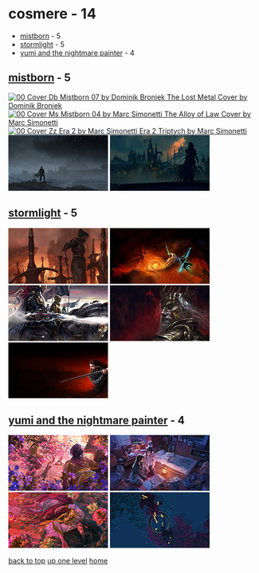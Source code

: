 # cosmere - 14
- [mistborn](#mistborn) - 5
- [stormlight](#stormlight) - 5
- [yumi and the nightmare painter](#yumi-and-the-nightmare-painter) - 4

<a id="mistborn"></a>

## [mistborn](/desktop/cosmere/mistborn/README.MD) - 5
[![00 Cover Db Mistborn 07 by Dominik Broniek
The Lost Metal Cover by Dominik Broniek](/.internals/thumbnails/desktop/cosmere/mistborn/00_cover_db_mistborn_07_by_dominik_broniek.jpg "00 Cover Db Mistborn 07 by Dominik Broniek
The Lost Metal Cover by Dominik Broniek")](/desktop/cosmere/mistborn/00_cover_db_mistborn_07_by_dominik_broniek.jpg)
[![00 Cover Ms Mistborn 04 by Marc Simonetti
The Alloy of Law Cover by Marc Simonetti](/.internals/thumbnails/desktop/cosmere/mistborn/00_cover_ms_mistborn_04_by_marc_simonetti.jpg "00 Cover Ms Mistborn 04 by Marc Simonetti
The Alloy of Law Cover by Marc Simonetti")](/desktop/cosmere/mistborn/00_cover_ms_mistborn_04_by_marc_simonetti.jpg)
[![00 Cover Zz Era 2 by Marc Simonetti
Era 2 Triptych by Marc Simonetti](/.internals/thumbnails/desktop/cosmere/mistborn/00_cover_zz_era_2_by_marc_simonetti.jpg "00 Cover Zz Era 2 by Marc Simonetti
Era 2 Triptych by Marc Simonetti")](/desktop/cosmere/mistborn/00_cover_zz_era_2_by_marc_simonetti.jpg)
[![Cognitive Realm by Ricky Ho](/.internals/thumbnails/desktop/cosmere/mistborn/cognitive-realm-by-ricky-ho.jpg "Cognitive Realm by Ricky Ho")](/desktop/cosmere/mistborn/cognitive-realm-by-ricky-ho.jpg)
[![The Final Empire by Ed Marinas](/.internals/thumbnails/desktop/cosmere/mistborn/the-final-empire-by-ed-marinas.jpg "The Final Empire by Ed Marinas")](/desktop/cosmere/mistborn/the-final-empire-by-ed-marinas.jpg)

<a id="stormlight"></a>

## [stormlight](/desktop/cosmere/stormlight/README.MD) - 5
[![Abandoning The Oathpact by Micah Epstein](/.internals/thumbnails/desktop/cosmere/stormlight/abandoning_the_oathpact_by_micah_epstein.jpg "Abandoning The Oathpact by Micah Epstein")](/desktop/cosmere/stormlight/abandoning_the_oathpact_by_micah_epstein.jpg)
[![Kaladin Vs Szeth by Michael Whalen](/.internals/thumbnails/desktop/cosmere/stormlight/kaladin_vs_szeth_by_michael_whalen.jpg "Kaladin Vs Szeth by Michael Whalen")](/desktop/cosmere/stormlight/kaladin_vs_szeth_by_michael_whalen.jpg)
[![Knights Radiant by Antti Hakosaari](/.internals/thumbnails/desktop/cosmere/stormlight/knights_radiant_by_antti_hakosaari.jpg "Knights Radiant by Antti Hakosaari")](/desktop/cosmere/stormlight/knights_radiant_by_antti_hakosaari.jpg)
[![Odium Reigns by Ari Ibarra](/.internals/thumbnails/desktop/cosmere/stormlight/odium_reigns_by_ari_ibarra.jpg "Odium Reigns by Ari Ibarra")](/desktop/cosmere/stormlight/odium_reigns_by_ari_ibarra.jpg)
[![Vasher and Nightblood by Dominik Broniek](/.internals/thumbnails/desktop/cosmere/stormlight/vasher_and_nightblood_by_dominik_broniek.jpg "Vasher and Nightblood by Dominik Broniek")](/desktop/cosmere/stormlight/vasher_and_nightblood_by_dominik_broniek.jpg)

<a id="yumi-and-the-nightmare-painter"></a>

## [yumi and the nightmare painter](/desktop/cosmere/yumi%20and%20the%20nightmare%20painter/README.MD) - 4
[![Backlit by Wonder by Aliya Chen](/.internals/thumbnails/desktop/cosmere/yumi%20and%20the%20nightmare%20painter/Backlit_by_Wonder_by_Aliya_Chen.jpg "Backlit by Wonder by Aliya Chen")](/desktop/cosmere/yumi%20and%20the%20nightmare%20painter/Backlit_by_Wonder_by_Aliya_Chen.jpg)
[![Learning To Paint by Aliya Chen](/.internals/thumbnails/desktop/cosmere/yumi%20and%20the%20nightmare%20painter/Learning_to_Paint_by_Aliya_Chen.jpg "Learning To Paint by Aliya Chen")](/desktop/cosmere/yumi%20and%20the%20nightmare%20painter/Learning_to_Paint_by_Aliya_Chen.jpg)
[![Thirty Seven Spirits by Aliya Chen](/.internals/thumbnails/desktop/cosmere/yumi%20and%20the%20nightmare%20painter/Thirty_Seven_Spirits_by_Aliya_Chen.jpg "Thirty Seven Spirits by Aliya Chen")](/desktop/cosmere/yumi%20and%20the%20nightmare%20painter/Thirty_Seven_Spirits_by_Aliya_Chen.jpg)
[![Yumi_wallpaper_horizontal_no_title.jpg](/.internals/thumbnails/desktop/cosmere/yumi%20and%20the%20nightmare%20painter/Yumi_wallpaper_horizontal_no_title.jpg "Yumi_wallpaper_horizontal_no_title.jpg")](/desktop/cosmere/yumi%20and%20the%20nightmare%20painter/Yumi_wallpaper_horizontal_no_title.jpg)


[back to top](#)
[up one level](/desktop/README.MD)
[home](/)
